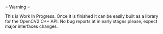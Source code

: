 = Warning = 

This is Work In Progress. Once it is finished it can be easily built as a library for the OpenCV2 C++ API. No bug reports at in early stages please, expect major interfaces changes.
